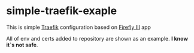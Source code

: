 # simple-traefik-exaple

This is simple [Traefik](https://github.com/traefik/traefik) configuration based on [Firefly III](https://github.com/firefly-iii/firefly-iii) app

All of env and certs added to repository are shown as an example. **I know it`s not safe**.
